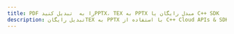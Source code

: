---title: PDF را به  تبدیل کنیدPPTX، TEX به PPTX مبدل رایگان یا C++ SDKdescription: تبدیل رایگانTEX به PPTX با استفاده از C++ Cloud APIs & SDK همچنین اسناد PDF را در Cloud ایجاد، ویرایش و رندر کنید.---